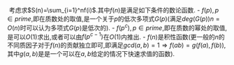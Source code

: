 ​   考虑求$S(n)=\sum_{i=1}^nf(i)$.其中$f(n)$是满足如下条件的数论函数. - $f(p),p\in prime$,即在质数处的取值,是一个关于$p$的低次多项式$G(p)$(满足$deg(G(p))n=O(n)$时可以认为多项式$G(p)$是低次的). - $f(p^c),p\in prime$,即在质数的幂处的取值,是可以$O(1)$求出,或者可以由$f(p^{c-1})$在$O(1)$内推出. - $f(n)$是积性函数(更一般的$n$的不同质因子对于$f(n)$的贡献独立即可,即满足$gcd(a,b)=1\Rightarrow f(ab)=g(f(a),f(b))$,其中$g(a,b)$是是一个可以在$a,b$给定的情况下快速求值的函数).


